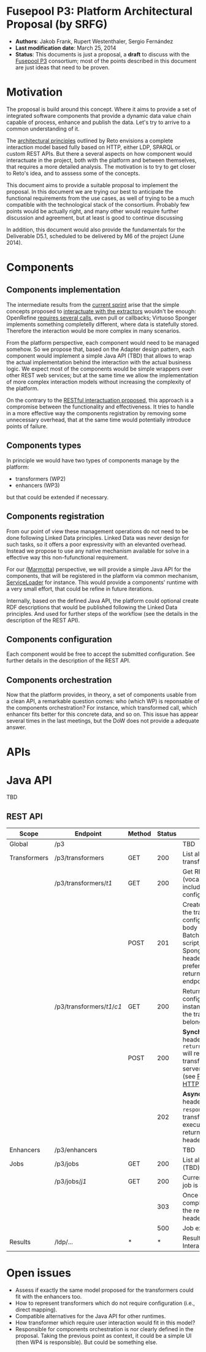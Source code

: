 # Fusepool P3: Platform Architectural Proposal (by SRFG)

* **Authors**: Jakob Frank, Rupert Westenthaler, Sergio Fernández
* **Last modification date**: March 25, 2014
* **Status**: This documents is just a proposal, a **draft** to discuss with the [Fusepool P3](http://www.fusepool.eu/p3) consortium; most of the points described in this document are just ideas that need to be proven.

# Motivation

The proposal is build around this concept. Where it aims to provide a set of integrated 
software components that provide a dynamic data value chain capable of process,
enhance and publish the data. Let's try to arrive to a common understanding of it.

The [architectural principles](https://github.com/fusepoolP3/overall-architecture/blob/master/architectural-principles.md)
outlined by Reto envisions a complete interaction model based fully based on HTTP, 
either LDP, SPARQL or custom REST APIs. But there a several aspects on how component 
would interactuate in the project, both with the platform and between themselves, 
that requires a more detailed analysis. The motivation is to try to get closer to Reto's 
idea, and to asssess some of the concepts.

This document aims to provide a suitable proposal to implement the proposal. In 
this document we are trying our best to anticipate the functional requirements 
from the use cases, as well of trying to be a much compatible with the technological 
stack of the consortium. Probably few points would be actually right, and many other 
would require further discussion and agreement, but at least is good to continue 
discussing

In addition, this document would also provide the fundamentals for the Deliverable 
D5.1, scheduled to be delivered by M6 of the project (June 2014).

# Components

## Components implementation

The intermediate results from the [current sprint](https://easybacklog.com/accounts/4748/backlogs/54217#2) 
arise that the simple concepts proposed to 
[interactuate with the extractors](https://github.com/fusepoolP3/overall-architecture/blob/master/data-extractor-importer-api.md)
wouldn't be enough: OpenRefine [requires several calls](https://docs.google.com/a/spaziodati.eu/document/d/18Dup7hT2DMMCK6MP8IpnKSEM9YjKSY-cVTjC36P9_Kw), 
even pull or callbacks; Virtuoso Sponger implements something completelly different,
where data is statefully stored. Therefore the interaction would be more complex
in many scenarios.

From the platform perspective, each component would need to be managed somehow. 
So we propose that, based on the Adapter design pattern, each component would 
implement a simple Java API (TBD) that allows to wrap the actual implementation 
behind the interaction with the actual business logic. We expect most of the components 
would be simple wrappers over other REST web services; but at the same time we allow 
the implementation of more complex interaction models without increasing the complexity 
of the platform.

On the contrary to the [RESTful interactuation proposed](https://github.com/fusepoolP3/overall-architecture/blob/master/data-extractor-importer-api.md),
this approach is a compromise between the functionality and effectiveness. It tries
to handle in a more effective way the components registration by removing some 
unnecessary overhead, that at the same time would potentially introduce points of 
failure.

## Components types

In principle we would have two types of components manage by the platform:

* transformers (WP2)
* enhancers (WP3)

but that could be extended if necessary.

## Components registration

From our point of view these management operations do not need to be done following
Linked Data principles. Linked Data was never design for such tasks, so it offers
a poor expressivity with an elevanted overhead. Instead we propose to use any native 
mechanism available for solve in a effective way this non-fufunctional requirement.

For our ([Marmotta](http://marmotta.apache.org)) perspective, we will provide a simple 
Java API for the components, that will be registered in the platform via common mechanism, 
[ServiceLoader](http://docs.oracle.com/javase/7/docs/api/index.html?java/util/ServiceLoader.html)
for instance. This would provide a components' runtime with a very small effort,
that could be refine in future iterations.

Internally, based on the defined Java API, the platform could optional create
RDF descriptions that would be published following the Linked Data principles. 
And used for further steps of the workflow (see the details in the description 
of the REST API). 

## Components configuration

Each component would be free to accept the submitted configuration. See further details 
in the description of the REST API.

## Components orchestration

Now that the platform provides, in theory, a set of components usable from a clean API,
a remarkable question comes: who (which WP) is reponsable of the components orchestration?
For instance, which transformed call, which enhancer fits better for this concrete data, 
and so on. This issue has appear several times in the last meetings, but the DoW does not
provide a adequate answer. 

# APIs

# Java API

TBD

## REST API

| Scope                  | Endpoint                      | Method  | Status | Description | 
| ---------------------- | ----------------------------- | ------- | ------ | ----------- | 
| Global                 | /p3                           |         |        | TBD         |
| Transformers           | /p3/transformers              | GET     | 200    | List all available transformers. | 
|                        | /p3/transformers/_t1_         | GET     | 200    | Get RDF description (vocab to be defined), including all available configurations. |
|                        |                               | POST    | 201    | Creates a instance of the transformer with the configuration in the body (in the case of BatchRefine the JSON script, XSLT for the Sponger, etc). The `Slug` header indicates name preference. `Location` returns the created endpoint.  | 
|                        | /p3/transformers/_t1_/_c1_    | GET     | 200    | Return the raw configuration of the instance. `Link` header to the transformer it belongs to. | 
|                        |                               | POST    | 200    | **Synchronous**: with header `Prefer: return="representation"` will return the transformed data, no server-side storage (see [Prefer Header for HTTP](http://tools.ietf.org/html/draft-snell-http-prefer-18#section-4)). | 
|                        |                               |         | 202    | **Asynchronous**: with header `Prefer: respond-async` the transformation will be executed in background, returning a `Location` header to the job. |
| Enhancers              | /p3/enhancers                 |         |        | TBD         |
| Jobs                   | /p3/jobs                      | GET     | 200    | List all running jobs (TBD). |
|                        | /p3/jobs/_j1_                 | GET     | 200    | Current status while the job is running. | 
|                        |                               |         | 303    | Once the job has been complete, it redirects to the result (`Location` header). | 
|                        |                               |         | 500    | Job execution error. | 
| Results                | /ldp/...                      | *       | *      | Result (Regular LDP Interaction Models). | 

# Open issues

* Assess if exactly the same model proposed for the transformers could fit with the enhancers too.
* How to represent transformers which do not require configuration (i.e., direct mapping).
* Compatible alternatives for the Java API for other runtimes.
* How transformer which require user interaction would fit in this model?
* Responsible for components orchestration is nor clearly defined in the proposal. Taking the previous point as context, it could be a simple UI (then WP4 is responsible). But could be something else.

